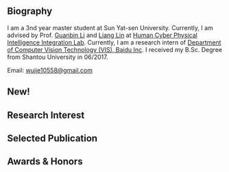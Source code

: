 ## Biography

I am a 3nd year master student at Sun Yat-sen University. Currently, I am advised by Prof. [Guanbin Li](http://guanbinli.com/) and [Liang Lin](http://www.linliang.net/) at [Human Cyber Physical Intelligence Integration Lab](http://www.sysu-hcp.net/home/). 
Currently, I am a research intern of [Department of Computer Vision Technology (VIS), Baidu Inc](http://research.baidu.com/Index). I received my B.Sc. Degree from Shantou University in 06/2017. 

Email: wujie10558@gmail.com


## New!

## Research Interest

## Selected Publication

## Awards & Honors
